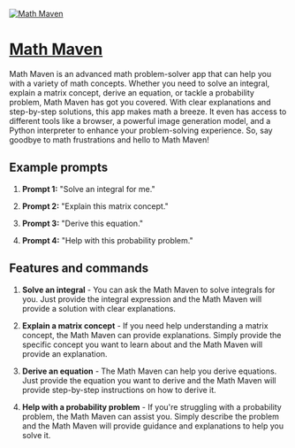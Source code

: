 [![Math Maven](https://files.oaiusercontent.com/file-e8Ckv1K1mf9YFKgxjsTw7mVq?se=2123-10-17T05%3A46%3A20Z&sp=r&sv=2021-08-06&sr=b&rscc=max-age%3D31536000%2C%20immutable&rscd=attachment%3B%20filename%3D96b0361d-0174-414e-af41-c376ebd0379f.png&sig=ys/JEvIpQ41EtBJXvjDMXrGSIM8QXhvDgw6cz5UPgks%3D)](https://chat.openai.com/g/g-FRGrZd17p-math-maven)

# [Math Maven](https://chat.openai.com/g/g-FRGrZd17p-math-maven)

Math Maven is an advanced math problem-solver app that can help you with a variety of math concepts. Whether you need to solve an integral, explain a matrix concept, derive an equation, or tackle a probability problem, Math Maven has got you covered. With clear explanations and step-by-step solutions, this app makes math a breeze. It even has access to different tools like a browser, a powerful image generation model, and a Python interpreter to enhance your problem-solving experience. So, say goodbye to math frustrations and hello to Math Maven!

## Example prompts

1. **Prompt 1:** "Solve an integral for me."

2. **Prompt 2:** "Explain this matrix concept."

3. **Prompt 3:** "Derive this equation."

4. **Prompt 4:** "Help with this probability problem."

## Features and commands

1. **Solve an integral** - You can ask the Math Maven to solve integrals for you. Just provide the integral expression and the Math Maven will provide a solution with clear explanations.

2. **Explain a matrix concept** - If you need help understanding a matrix concept, the Math Maven can provide explanations. Simply provide the specific concept you want to learn about and the Math Maven will provide an explanation.

3. **Derive an equation** - The Math Maven can help you derive equations. Just provide the equation you want to derive and the Math Maven will provide step-by-step instructions on how to derive it.

4. **Help with a probability problem** - If you're struggling with a probability problem, the Math Maven can assist you. Simply describe the problem and the Math Maven will provide guidance and explanations to help you solve it.